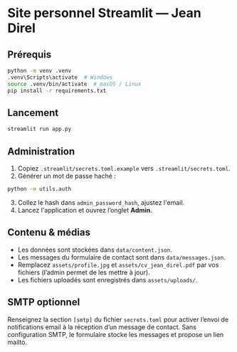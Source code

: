 # Site personnel Streamlit — Jean Direl

## Prérequis

```bash
python -m venv .venv
.venv\Scripts\activate  # Windows
source .venv/bin/activate  # macOS / Linux
pip install -r requirements.txt
```

## Lancement

```bash
streamlit run app.py
```

## Administration

1. Copiez `.streamlit/secrets.toml.example` vers `.streamlit/secrets.toml`.
2. Générer un mot de passe haché :

```bash
python -m utils.auth
```

3. Collez le hash dans `admin_password_hash`, ajustez l'email.
4. Lancez l'application et ouvrez l’onglet **Admin**.

## Contenu & médias

- Les données sont stockées dans `data/content.json`.
- Les messages du formulaire de contact sont dans `data/messages.json`.
- Remplacez `assets/profile.jpg` et `assets/cv_jean_direl.pdf` par vos fichiers (l’admin permet de les mettre à jour).
- Les fichiers uploadés sont enregistrés dans `assets/uploads/`.

## SMTP optionnel

Renseignez la section `[smtp]` du fichier `secrets.toml` pour activer l’envoi de notifications email à la réception d’un message de contact. Sans configuration SMTP, le formulaire stocke les messages et propose un lien mailto.
